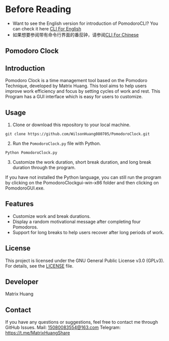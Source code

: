 # Before Reading
- Want to see the English version for introduction of PomodoroCLI? You can check it here [CLI For English](https://github.com/WilsonHuang080705/PomodoroClock/blob/main/README_en_US.md)
- 如果想要参阅带有命令行界面的番茄钟，请参阅[CLI For Chinese](https://github.com/WilsonHuang080705/PomodoroClock/blob/main/README.md)

## Pomodoro Clock

## Introduction
Pomodoro Clock is a time management tool based on the Pomodoro Technique, developed by Matrix Huang. This tool aims to help users improve work efficiency and focus by setting cycles of work and rest. This Program has a GUI interface which is easy for users to customize.

## Usage
1. Clone or download this repository to your local machine.
```
git clone https://github.com/WilsonHuang080705/PomodoroClock.git
```
2. Run the `PomodoroClock.py` file with Python.
```
Python PomodoroClock.py
```
3. Customize the work duration, short break duration, and long break duration through the program.

If you have not installed the Python language, you can still run the program by clicking on the PomodoroClockgui-win-x86 folder and then clicking on PomodoroGUI.exe. 

## Features
- Customize work and break durations.
- Display a random motivational message after completing four Pomodoros.
- Support for long breaks to help users recover after long periods of work.

## License
This project is licensed under the GNU General Public License v3.0 (GPLv3). For details, see the [LICENSE](LICENSE) file.

## Developer
Matrix Huang

## Contact
If you have any questions or suggestions, feel free to contact me through GitHub Issues.
Mail: <15080083554@163.com>
Telegram: <https://t.me/MatrixHuangShare>
